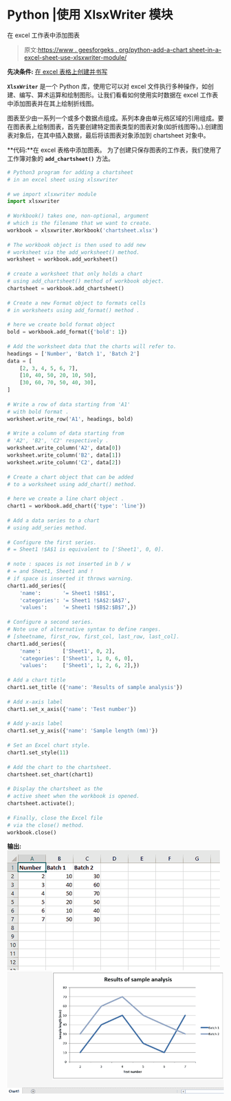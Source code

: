# Python |使用 XlsxWriter 模块

在 excel 工作表中添加图表

> 原文:[https://www . geesforgeks . org/python-add-a-chart sheet-in-a-excel-sheet-use-xlsxwriter-module/](https://www.geeksforgeeks.org/python-adding-a-chartsheet-in-an-excel-sheet-using-xlsxwriter-module/)

**先决条件:** [在 excel 表格上创建并书写](https://www.geeksforgeeks.org/python-create-and-write-on-excel-file-using-xlsxwriter-module/)

**`XlsxWriter`** 是一个 Python 库，使用它可以对 excel 文件执行多种操作，如创建、编写、算术运算和绘制图形。让我们看看如何使用实时数据在 excel 工作表中添加图表并在其上绘制折线图。

图表至少由一系列一个或多个数据点组成。系列本身由单元格区域的引用组成。要在图表表上绘制图表，首先要创建特定图表类型的图表对象(如折线图等)。).创建图表对象后，在其中插入数据，最后将该图表对象添加到 chartsheet 对象中。

**代码:**在 excel 表格中添加图表。
为了创建只保存图表的工作表，我们使用了工作簿对象的 **`add_chartsheet()`** 方法。

```py
# Python3 program for adding a chartsheet 
# in an excel sheet using xlsxwriter

# we import xlsxwriter module 
import xlsxwriter

# Workbook() takes one, non-optional, argument   
# which is the filename that we want to create.
workbook = xlsxwriter.Workbook('chartsheet.xlsx')

# The workbook object is then used to add new   
# worksheet via the add_worksheet() method.  
worksheet = workbook.add_worksheet()

# create a worksheet that only holds a chart
# using add_chartsheet() method of workbook object.
chartsheet = workbook.add_chartsheet()

# Create a new Format object to formats cells 
# in worksheets using add_format() method . 

# here we create bold format object 
bold = workbook.add_format({'bold': 1})

# Add the worksheet data that the charts will refer to.
headings = ['Number', 'Batch 1', 'Batch 2']
data = [
    [2, 3, 4, 5, 6, 7],
    [10, 40, 50, 20, 10, 50],
    [30, 60, 70, 50, 40, 30],
]

# Write a row of data starting from 'A1' 
# with bold format . 
worksheet.write_row('A1', headings, bold)

# Write a column of data starting from  
# 'A2', 'B2', 'C2' respectively . 
worksheet.write_column('A2', data[0])
worksheet.write_column('B2', data[1])
worksheet.write_column('C2', data[2])

# Create a chart object that can be added 
# to a worksheet using add_chart() method. 

# here we create a line chart object . 
chart1 = workbook.add_chart({'type': 'line'})

# Add a data series to a chart 
# using add_series method. 

# Configure the first series. 
# = Sheet1 !$A$1 is equivalent to ['Sheet1', 0, 0].

# note : spaces is not inserted in b / w
# = and Sheet1, Sheet1 and !
# if space is inserted it throws warning.
chart1.add_series({
    'name':       '= Sheet1 !$B$1',
    'categories': '= Sheet1 !$A$2:$A$7',
    'values':     '= Sheet1 !$B$2:$B$7',})

# Configure a second series. 
# Note use of alternative syntax to define ranges. 
# [sheetname, first_row, first_col, last_row, last_col]. 
chart1.add_series({
    'name':       ['Sheet1', 0, 2],
    'categories': ['Sheet1', 1, 0, 6, 0],
    'values':     ['Sheet1', 1, 2, 6, 2],})

# Add a chart title  
chart1.set_title ({'name': 'Results of sample analysis'})

# Add x-axis label 
chart1.set_x_axis({'name': 'Test number'})

# Add y-axis label 
chart1.set_y_axis({'name': 'Sample length (mm)'})

# Set an Excel chart style.
chart1.set_style(11)

# Add the chart to the chartsheet.
chartsheet.set_chart(chart1)

# Display the chartsheet as the
# active sheet when the workbook is opened.
chartsheet.activate();

# Finally, close the Excel file  
# via the close() method. 
workbook.close()
```

**输出:**
![output1](img/e11b0ed016a77d37d73bd85de4d2a0f0.png)
![output1](img/2e8eb29562668e65bf865e758659649c.png)